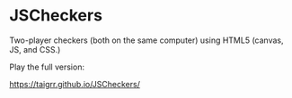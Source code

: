 # JSCheckers
Two-player checkers (both on the same computer) using HTML5 (canvas, JS, and CSS.)

Play the full version:

 https://taigrr.github.io/JSCheckers/
